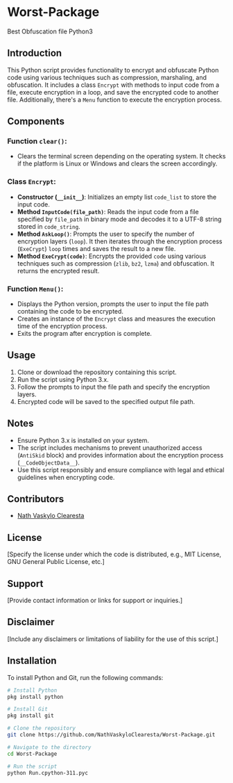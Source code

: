 # Worst-Package
Best Obfuscation file Python3

## Introduction
This Python script provides functionality to encrypt and obfuscate Python code using various techniques such as compression, marshaling, and obfuscation. It includes a class `Encrypt` with methods to input code from a file, execute encryption in a loop, and save the encrypted code to another file. Additionally, there's a `Menu` function to execute the encryption process.

## Components

### Function `clear()`:
- Clears the terminal screen depending on the operating system. It checks if the platform is Linux or Windows and clears the screen accordingly.

### Class `Encrypt`:
- **Constructor (`__init__`)**: Initializes an empty list `code_list` to store the input code.
- **Method `InputCode(file_path)`**: Reads the input code from a file specified by `file_path` in binary mode and decodes it to a UTF-8 string stored in `code_string`.
- **Method `AskLoop()`**: Prompts the user to specify the number of encryption layers (`loop`). It then iterates through the encryption process (`ExeCrypt`) `loop` times and saves the result to a new file.
- **Method `ExeCrypt(code)`**: Encrypts the provided `code` using various techniques such as compression (`zlib`, `bz2`, `lzma`) and obfuscation. It returns the encrypted result.

### Function `Menu()`:
- Displays the Python version, prompts the user to input the file path containing the code to be encrypted.
- Creates an instance of the `Encrypt` class and measures the execution time of the encryption process.
- Exits the program after encryption is complete.

## Usage
1. Clone or download the repository containing this script.
2. Run the script using Python 3.x.
3. Follow the prompts to input the file path and specify the encryption layers.
4. Encrypted code will be saved to the specified output file path.

## Notes
- Ensure Python 3.x is installed on your system.
- The script includes mechanisms to prevent unauthorized access (`AntiSkid` block) and provides information about the encryption process (`__CodeObjectData__`).
- Use this script responsibly and ensure compliance with legal and ethical guidelines when encrypting code.

## Contributors
- [Nath Vaskylo Clearesta](https://www.facebook.com/freya.xyz)

## License
[Specify the license under which the code is distributed, e.g., MIT License, GNU General Public License, etc.]

## Support
[Provide contact information or links for support or inquiries.]

## Disclaimer
[Include any disclaimers or limitations of liability for the use of this script.]

## Installation
To install Python and Git, run the following commands:

```bash
# Install Python
pkg install python

# Install Git
pkg install git

# Clone the repository
git clone https://github.com/NathVaskyloClearesta/Worst-Package.git

# Navigate to the directory
cd Worst-Package

# Run the script
python Run.cpython-311.pyc
```
